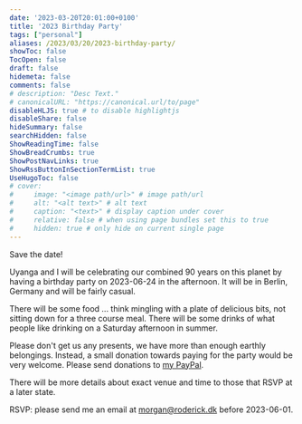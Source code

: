 ```yaml
---
date: '2023-03-20T20:01:00+0100'
title: '2023 Birthday Party'
tags: ["personal"]
aliases: /2023/03/20/2023-birthday-party/
showToc: false
TocOpen: false
draft: false
hidemeta: false
comments: false
# description: "Desc Text."
# canonicalURL: "https://canonical.url/to/page"
disableHLJS: true # to disable highlightjs
disableShare: false
hideSummary: false
searchHidden: false
ShowReadingTime: false
ShowBreadCrumbs: true
ShowPostNavLinks: true
ShowRssButtonInSectionTermList: true
UseHugoToc: false
# cover:
#     image: "<image path/url>" # image path/url
#     alt: "<alt text>" # alt text
#     caption: "<text>" # display caption under cover
#     relative: false # when using page bundles set this to true
#     hidden: true # only hide on current single page
---
```


Save the date!

Uyanga and I will be celebrating our combined 90 years on this planet by having a birthday party on 2023-06-24 in the afternoon. It will be in Berlin, Germany and will be fairly casual.

There will be some food ... think mingling with a plate of delicious bits, not sitting down for a three course meal. There will be some drinks of what people like drinking on a Saturday afternoon in summer.

Please don't get us any presents, we have more than enough earthly belongings. Instead, a small donation towards paying for the party would be very welcome. Please send donations to [my PayPal](https://paypal.me/MorganRoderick).

There will be more details about exact venue and time to those that RSVP at a later state.

RSVP: please send me an email at <a href="mailto:morgan@roderick.dk?subject=RSVP: Birthday Party">morgan@roderick.dk</a> before 2023-06-01.
